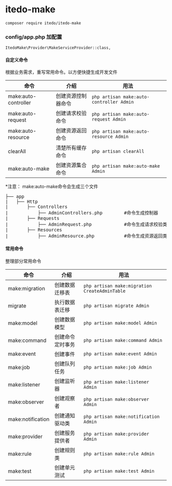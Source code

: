# itedo-make
```
composer require itedo/itedo-make
```
### config/app.php 加配置
```
ItedoMake\Provider\MakeServiceProvider::class,
```

<h4>自定义命令</h4>
根据业务需求，重写常用命令。以方便快捷生成开发文件

|命令|介绍|用法|
| ----- | ----- | ----- |
|make:auto-controller|创建资源控制器命令|<code>php artisan make:auto-controller Admin</code>|
|make:auto-request|创建请求校验命令|<code>php artisan make:auto-request Admin</code>|
|make:auto-resource|创建资源返回命令|<code>php artisan make:auto-resource Admin</code>|
|clearAll|清楚所有缓存命令|<code>php artisan clearAll</code>|
|make:auto-make|创建资源集合命令|<code>php artisan make:auto-make Admin</code>|

*注意：
make:auto-make命令会生成三个文件
<pre>
├── app                 
|   ├── Http				
|   	├── Controllers	
|   		├── AdminControllers.php		#命令生成控制器
|   	├── Requests	
|   		├── AdminRequest.php			#命令生成请求校验类
|   	├── Resources	
|   		├── AdminResource.php			#命令生成资源返回类
</pre>

<h4>常用命令</h4>
整理部分常用命令

|命令|介绍|用法|
| ----- | ----- | ----- |
|make:migration|创建数据迁移表|<code>php artisan make:migration CreateAdminTable</code>|
|migrate|执行数据表迁移|<code>php artisan migrate Admin</code>|
|make:model|创建数据模型|<code>php artisan make:model Admin</code>|
|make:command|创建命令定时事务|<code>php artisan make:command Admin</code>|
|make:event|创建事件|<code>php artisan make:event Admin</code>|
|make:job|创建队列任务|<code>php artisan make:job Admin</code>|
|make:listener|创建监听器|<code>php artisan make:listener Admin</code>|
|make:observer|创建观察者|<code>php artisan make:observer Admin</code>|
|make:notification|创建通知驱动类|<code>php artisan make:notification Admin</code>|
|make:provider|创建服务提供者|<code>php artisan make:provider Admin</code>|
|make:rule|创建规则类|<code>php artisan make:rule Admin</code>|
|make:test|创建单元测试|<code>php artisan make:test Admin</code>|
